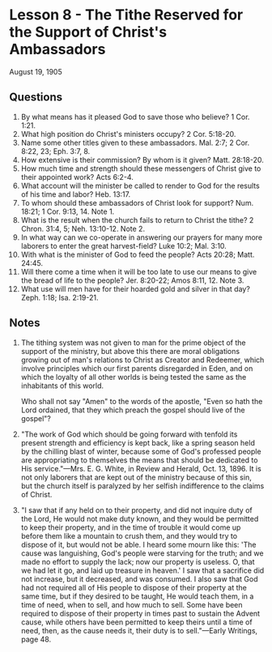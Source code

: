 # Lesson 8 - The Tithe Reserved for the Support of Christ's Ambassadors

August 19, 1905

## Questions

1. By what means has it pleased God to save those who believe? 1 Cor. 1:21.
2. What high position do Christ's ministers occupy? 2 Cor. 5:18-20.
3. Name some other titles given to these ambassadors. Mal. 2:7; 2 Cor. 8:22, 23; Eph. 3:7, 8.
4. How extensive is their commission? By whom is it given? Matt. 28:18-20.
5. How much time and strength should these messengers of Christ give to their appointed work? Acts 6:2-4.
6. What account will the minister be called to render to God for the results of his time and labor? Heb. 13:17.
7. To whom should these ambassadors of Christ look for support? Num. 18:21; 1 Cor. 9:13, 14. Note 1.
8. What is the result when the church fails to return to Christ the tithe? 2 Chron. 31:4, 5; Neh. 13:10-12. Note 2.
9. In what way can we co-operate in answering our prayers for many more laborers to enter the great harvest-field? Luke 10:2; Mal. 3:10.
10. With what is the minister of God to feed the people? Acts 20:28; Matt. 24:45.
11. Will there come a time when it will be too late to use our means to give the bread of life to the people? Jer. 8:20-22; Amos 8:11, 12. Note 3.
12. What use will men have for their hoarded gold and silver in that day? Zeph. 1:18; Isa. 2:19-21.

## Notes

1. The tithing system was not given to man for the prime object of the support of the ministry, but above this there are moral obligations growing out of man's relations to Christ as Creator and Redeemer, which involve principles which our first parents disregarded in Eden, and on which the loyalty of all other worlds is being tested the same as the inhabitants of this world.

   Who shall not say "Amen" to the words of the apostle, "Even so hath the Lord ordained, that they which preach the gospel should live of the gospel"?

2. "The work of God which should be going forward with tenfold its present strength and efficiency is kept back, like a spring season held by the chilling blast of winter, because some of God's professed people are appropriating to themselves the means that should be dedicated to His service."—Mrs. E. G. White, in Review and Herald, Oct. 13, 1896. It is not only laborers that are kept out of the ministry because of this sin, but the church itself is paralyzed by her selfish indifference to the claims of Christ.

3. "I saw that if any held on to their property, and did not inquire duty of the Lord, He would not make duty known, and they would be permitted to keep their property, and in the time of trouble it would come up before them like a mountain to crush them, and they would try to dispose of it, but would not be able. I heard some mourn like this: 'The cause was languishing, God's people were starving for the truth; and we made no effort to supply the lack; now our property is useless. O, that we had let it go, and laid up treasure in heaven.' I saw that a sacrifice did not increase, but it decreased, and was consumed. I also saw that God had not required all of His people to dispose of their property at the same time, but if they desired to be taught, He would teach them, in a time of need, when to sell, and how much to sell. Some have been required to dispose of their property in times past to sustain the Advent cause, while others have been permitted to keep theirs until a time of need, then, as the cause needs it, their duty is to sell."—Early Writings, page 48.